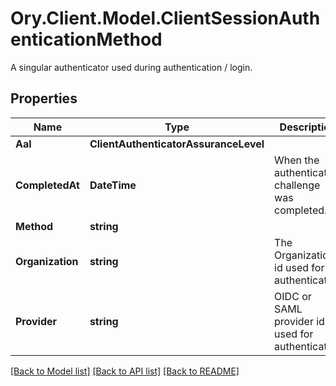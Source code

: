 # Ory.Client.Model.ClientSessionAuthenticationMethod
A singular authenticator used during authentication / login.

## Properties

Name | Type | Description | Notes
------------ | ------------- | ------------- | -------------
**Aal** | **ClientAuthenticatorAssuranceLevel** |  | [optional] 
**CompletedAt** | **DateTime** | When the authentication challenge was completed. | [optional] 
**Method** | **string** |  | [optional] 
**Organization** | **string** | The Organization id used for authentication | [optional] 
**Provider** | **string** | OIDC or SAML provider id used for authentication | [optional] 

[[Back to Model list]](../README.md#documentation-for-models) [[Back to API list]](../README.md#documentation-for-api-endpoints) [[Back to README]](../README.md)

